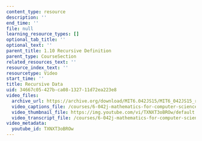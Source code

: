 ```yaml
---
content_type: resource
description: ''
end_time: ''
file: null
learning_resource_types: []
optional_tab_title: ''
optional_text: ''
parent_title: 1.10 Recursive Definition
parent_type: CourseSection
related_resources_text: ''
resource_index_text: ''
resourcetype: Video
start_time: ''
title: Recursive Data
uid: 34667c05-427b-ca08-1327-11d72ea223e8
video_files:
  archive_url: https://archive.org/download/MIT6.042JS15/MIT6_042JS15_recursivedata_ipod.mp4
  video_captions_file: /courses/6-042j-mathematics-for-computer-science-spring-2015/966a754d28205c6f888dc4a00ac1b7e1_TXNXT3oBROw.vtt
  video_thumbnail_file: https://img.youtube.com/vi/TXNXT3oBROw/default.jpg
  video_transcript_file: /courses/6-042j-mathematics-for-computer-science-spring-2015/1d43d123f21aba3ea2c682b6dfc130fb_TXNXT3oBROw.pdf
video_metadata:
  youtube_id: TXNXT3oBROw
---
```

